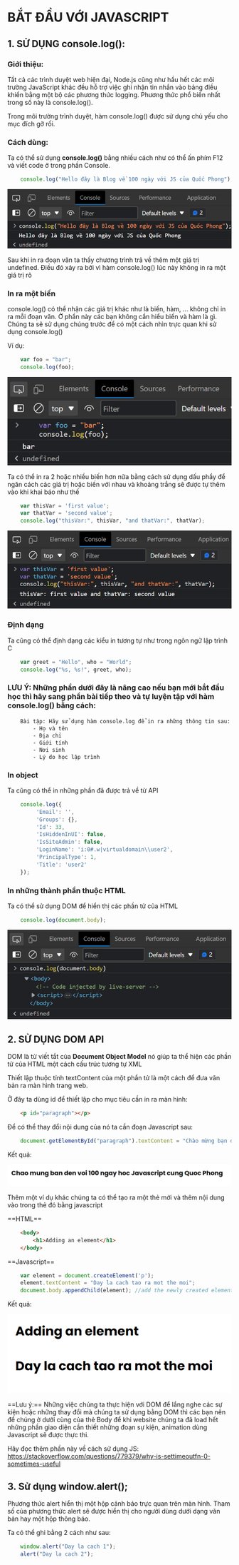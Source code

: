 # BẮT ĐẦU VỚI JAVASCRIPT

## 1. SỬ DỤNG console.log():

### Giới thiệu:
Tất cả các trình duyệt web hiện đại, Node.js cũng như hầu hết các môi trường JavaScript khác đều hỗ trợ việc ghi nhận tin nhắn vào bảng điều khiển bằng một bộ các phương thức logging. Phương thức phổ biến nhất trong số này là console.log().

Trong môi trường trình duyệt, hàm console.log() được sử dụng chủ yếu cho mục đích gỡ rối.

### Cách dùng:
Ta có thể sử dụng **console.log()** bằng nhiều cách như có thể ấn phím F12 và viết code ở trong phần Console.
```javascript
    console.log("Hello đây là Blog về 100 ngày với JS của Quốc Phong");
```

![console](../assets/image/1.PNG "Console.log function")

Sau khi in ra đoạn văn ta thấy chương trình trả về thêm một giá trị undefined. Điều đó xảy ra bởi vì hàm console.log() lúc này không in ra một giá trị rõ

### In ra một biến
console.log() có thể nhận các giá trị khác như là biến, hàm, ... không chỉ in ra mỗi đoạn văn. Ở phần này các bạn không cần hiểu biến và hàm là gì. Chúng ta sẽ sử dụng chúng trước để có một cách nhìn trực quan khi sử dụng console.log()

Ví dụ:
```javascript
    var foo = "bar";
    console.log(foo);
```

![console](../assets/image/2.PNG "Console.log function")

Ta có thể in ra 2 hoặc nhiều biến hơn nữa bằng cách sử dụng dấu phẩy để ngăn cách các giá trị hoặc biến với nhau và khoảng trắng sẽ được tự thêm vào khi khai báo như thế

```javascript
    var thisVar = 'first value';
    var thatVar = 'second value';
    console.log("thisVar:", thisVar, "and thatVar:", thatVar);
```

![console](../assets/image/3.PNG "Console.log function")

### Định dạng

Ta cũng có thể định dạng các kiểu in tương tự như trong ngôn ngữ lập trình C
```javascript
    var greet = "Hello", who = "World";
    console.log("%s, %s!", greet, who);
```

### LƯU Ý: Những phần dưới đây là nâng cao nếu bạn mới bắt đầu học thì hãy sang phần bài tiếp theo và tự luyện tập với hàm console.log() bằng cách:

```text
    Bài tập: Hãy sử dụng hàm console.log để in ra những thông tin sau:
        - Họ và tên
        - Địa chỉ
        - Giới tính
        - Nơi sinh
        - Lý do học lập trình
```

### In object

Ta cũng có thể in những phần đã được trả về từ API

```javascript
    console.log({
         'Email': '',
         'Groups': {},
         'Id': 33,
         'IsHiddenInUI': false,
         'IsSiteAdmin': false,
         'LoginName': 'i:0#.w|virtualdomain\\user2',
         'PrincipalType': 1,
         'Title': 'user2'
    });
```

### In những thành phần thuộc HTML
Ta có thể sử dụng DOM để hiển thị các phần tử của HTML

```javascript
    console.log(document.body);
```

![console](../assets/image/4.PNG "Console.log function")

## 2. SỬ DỤNG DOM API
DOM là từ viết tắt của **Document Object Model** nó giúp ta thể hiện các phần tử của HTML một cách cấu trúc tương tự XML

Thiết lập thuộc tính textContent của một phần tử là một cách để đưa văn bản ra màn hình trang web.

Ở đây ta dùng id để thiết lập cho mục tiêu cần in ra màn hình:

```html
    <p id="paragraph"></p>
```

Để có thể thay đổi nội dung của nó ta cần đoạn Javascript sau:

```javascript
    document.getElementById("paragraph").textContent = "Chào mừng bạn đến với 100 ngày học Javascript cùng Quốc Phong";
```
Kết quả:

![console](../assets/image/5.PNG "Console.log function")

Thêm một ví dụ khác chúng ta có thể tạo ra một thẻ mới và thêm nội dung vào trong thẻ đó bằng javascript

==HTML==
```html
    <body>
        <h1>Adding an element</h1>
    </body>
```

==Javascript==
```javascript
    var element = document.createElement('p');
    element.textContent = "Day la cach tao ra mot the moi";
    document.body.appendChild(element); //add the newly created element to the DOM
```
Kết quả:

![console](../assets/image/6.PNG "Console.log function")

==Lưu ý:== Những việc chúng ta thực hiện với DOM để lắng nghe các sự kiện hoặc những thay đổi mà chúng ta sử dụng bằng DOM thì các bạn nên để chúng ở dưới cùng của thẻ Body để khi website chúng ta đã load hết những phần giao diện cần thiết những đoạn sự kiện, animation dùng Javascript sẽ được thực thi.

Hãy đọc thêm phần này về cách sử dụng JS: https://stackoverflow.com/questions/779379/why-is-settimeoutfn-0-sometimes-useful

## 3. Sử dụng window.alert();

Phương thức alert hiển thị một hộp cảnh báo trực quan trên màn hình. Tham số của phương thức alert sẽ được hiển thị cho người dùng dưới dạng văn bản hay một hộp thông báo.

Ta có thể ghi bằng 2 cách như sau:

```javascript
    window.alert("Day la cach 1");
    alert("Day la cach 2");
```


